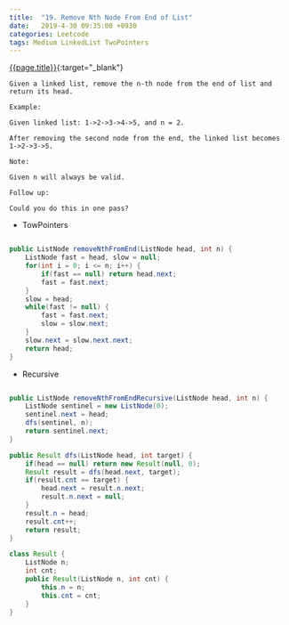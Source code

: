 ```yaml
---
title:  "19. Remove Nth Node From End of List"
date:   2019-4-30 09:35:00 +0930
categories: Leetcode
tags: Medium LinkedList TwoPointers
---
```


[{{page.title}}](https://leetcode.com/problems/remove-nth-node-from-end-of-list/){:target="_blank"}


    Given a linked list, remove the n-th node from the end of list and return its head.

    Example:

    Given linked list: 1->2->3->4->5, and n = 2.

    After removing the second node from the end, the linked list becomes 1->2->3->5.

    Note:

    Given n will always be valid.

    Follow up:

    Could you do this in one pass?



* TowPointers

```java

public ListNode removeNthFromEnd(ListNode head, int n) {
    ListNode fast = head, slow = null;
    for(int i = 0; i <= n; i++) {
        if(fast == null) return head.next;
        fast = fast.next;
    }
    slow = head;
    while(fast != null) {
        fast = fast.next;
        slow = slow.next;
    }
    slow.next = slow.next.next;
    return head;
}
```

* Recursive
```java

public ListNode removeNthFromEndRecursive(ListNode head, int n) {
    ListNode sentinel = new ListNode(0);
    sentinel.next = head;
    dfs(sentinel, n);
    return sentinel.next;
}

public Result dfs(ListNode head, int target) {
    if(head == null) return new Result(null, 0);
    Result result = dfs(head.next, target);
    if(result.cnt == target) {
        head.next = result.n.next;
        result.n.next = null;
    }
    result.n = head;
    result.cnt++;
    return result;
}

class Result {
    ListNode n;
    int cnt;
    public Result(ListNode n, int cnt) {
        this.n = n;
        this.cnt = cnt;
    }
}
```
